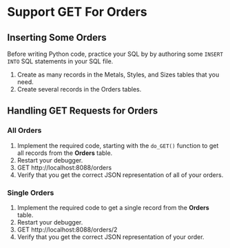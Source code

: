 # Support GET For Orders

## Inserting Some Orders

Before writing Python code, practice your SQL by by authoring some `INSERT INTO` SQL statements in your SQL file.

1. Create as many records in the Metals, Styles, and Sizes tables that you need.
1. Create several records in the Orders tables.

## Handling GET Requests for Orders

### All Orders

1. Implement the required code, starting with the `do_GET()` function to get all records from the **Orders** table.
2. Restart your debugger.
3. GET http://localhost:8088/orders
4. Verify that you get the correct JSON representation of all of your orders.

### Single Orders

1. Implement the required code to get a single record from the **Orders** table.
2. Restart your debugger.
3. GET http://localhost:8088/orders/2
4. Verify that you get the correct JSON representation of your order.

